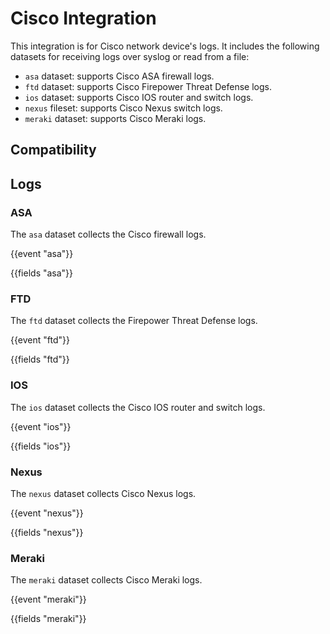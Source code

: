 # Cisco Integration

This integration is for Cisco network device's logs. It includes the following
datasets for receiving logs over syslog or read from a file:

- `asa` dataset: supports Cisco ASA firewall logs.
- `ftd` dataset: supports Cisco Firepower Threat Defense logs.
- `ios` dataset: supports Cisco IOS router and switch logs.
- `nexus` fileset: supports Cisco Nexus switch logs.
- `meraki` dataset: supports Cisco Meraki logs.

## Compatibility

## Logs

### ASA

The `asa` dataset collects the Cisco firewall logs.

{{event "asa"}}

{{fields "asa"}}

### FTD

The `ftd` dataset collects the Firepower Threat Defense logs.

{{event "ftd"}}

{{fields "ftd"}}

### IOS

The `ios` dataset collects the Cisco IOS router and switch logs.

{{event "ios"}}

{{fields "ios"}}

### Nexus

The `nexus` dataset collects Cisco Nexus logs.

{{event "nexus"}}

{{fields "nexus"}}

### Meraki

The `meraki` dataset collects Cisco Meraki logs.

{{event "meraki"}}

{{fields "meraki"}}
